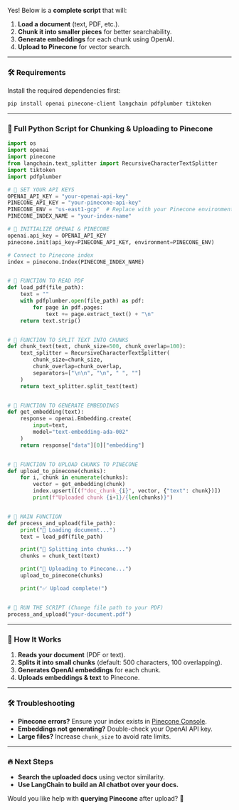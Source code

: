 Yes! Below is a **complete script** that will:  
1. **Load a document** (text, PDF, etc.).  
2. **Chunk it into smaller pieces** for better searchability.  
3. **Generate embeddings** for each chunk using OpenAI.  
4. **Upload to Pinecone** for vector search.  

---

### **🛠 Requirements**  
Install the required dependencies first:  
```bash
pip install openai pinecone-client langchain pdfplumber tiktoken
```

---

### **📜 Full Python Script for Chunking & Uploading to Pinecone**
```python
import os
import openai
import pinecone
from langchain.text_splitter import RecursiveCharacterTextSplitter
import tiktoken
import pdfplumber

# 🔹 SET YOUR API KEYS
OPENAI_API_KEY = "your-openai-api-key"
PINECONE_API_KEY = "your-pinecone-api-key"
PINECONE_ENV = "us-east1-gcp"  # Replace with your Pinecone environment
PINECONE_INDEX_NAME = "your-index-name"

# 🔹 INITIALIZE OPENAI & PINECONE
openai.api_key = OPENAI_API_KEY
pinecone.init(api_key=PINECONE_API_KEY, environment=PINECONE_ENV)

# Connect to Pinecone index
index = pinecone.Index(PINECONE_INDEX_NAME)


# 🔹 FUNCTION TO READ PDF
def load_pdf(file_path):
    text = ""
    with pdfplumber.open(file_path) as pdf:
        for page in pdf.pages:
            text += page.extract_text() + "\n"
    return text.strip()


# 🔹 FUNCTION TO SPLIT TEXT INTO CHUNKS
def chunk_text(text, chunk_size=500, chunk_overlap=100):
    text_splitter = RecursiveCharacterTextSplitter(
        chunk_size=chunk_size,
        chunk_overlap=chunk_overlap,
        separators=["\n\n", "\n", " ", ""]
    )
    return text_splitter.split_text(text)


# 🔹 FUNCTION TO GENERATE EMBEDDINGS
def get_embedding(text):
    response = openai.Embedding.create(
        input=text,
        model="text-embedding-ada-002"
    )
    return response["data"][0]["embedding"]


# 🔹 FUNCTION TO UPLOAD CHUNKS TO PINECONE
def upload_to_pinecone(chunks):
    for i, chunk in enumerate(chunks):
        vector = get_embedding(chunk)
        index.upsert([(f"doc_chunk_{i}", vector, {"text": chunk})])
        print(f"Uploaded chunk {i+1}/{len(chunks)}")


# 🔹 MAIN FUNCTION
def process_and_upload(file_path):
    print("🔹 Loading document...")
    text = load_pdf(file_path)

    print("🔹 Splitting into chunks...")
    chunks = chunk_text(text)

    print("🔹 Uploading to Pinecone...")
    upload_to_pinecone(chunks)

    print("✅ Upload complete!")


# 🔹 RUN THE SCRIPT (Change file path to your PDF)
process_and_upload("your-document.pdf")
```

---

### **🚀 How It Works**
1. **Reads your document** (PDF or text).  
2. **Splits it into small chunks** (default: 500 characters, 100 overlapping).  
3. **Generates OpenAI embeddings** for each chunk.  
4. **Uploads embeddings & text** to Pinecone.  

---

### **🛠 Troubleshooting**
- **Pinecone errors?** Ensure your index exists in [Pinecone Console](https://app.pinecone.io/).  
- **Embeddings not generating?** Double-check your OpenAI API key.  
- **Large files?** Increase `chunk_size` to avoid rate limits.  

---

### **🔥 Next Steps**
- **Search the uploaded docs** using vector similarity.  
- **Use LangChain to build an AI chatbot over your docs.**  

Would you like help with **querying Pinecone** after upload? 🚀